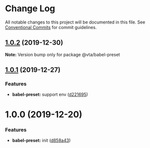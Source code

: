# Change Log

All notable changes to this project will be documented in this file.
See [Conventional Commits](https://conventionalcommits.org) for commit guidelines.

## [1.0.2](https://github.com/vta-js/vta/compare/v1.0.1...v1.0.2) (2019-12-30)

**Note:** Version bump only for package @vta/babel-preset

## [1.0.1](https://github.com/vta-js/vta/compare/v1.0.0...v1.0.1) (2019-12-27)

### Features

- **babel-preset:** support env ([d221695](https://github.com/vta-js/vta/commit/d221695))

# 1.0.0 (2019-12-20)

### Features

- **babel-preset:** init ([d858a43](https://github.com/vta-js/vta/commit/d858a43))

